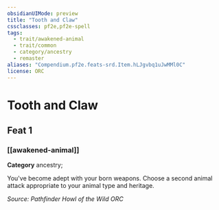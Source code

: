 ```yaml
---
obsidianUIMode: preview
title: "Tooth and Claw"
cssclasses: pf2e,pf2e-spell
tags:
  - trait/awakened-animal
  - trait/common
  - category/ancestry
  - remaster
aliases: "Compendium.pf2e.feats-srd.Item.hLJgvbq1uJwMMl0C"
license: ORC
---
```

# Tooth and Claw
## Feat 1
### [[awakened-animal]]

**Category** ancestry; 




You've become adept with your born weapons. Choose a second animal attack appropriate to your animal type and heritage.

*Source: Pathfinder Howl of the Wild*
*ORC*